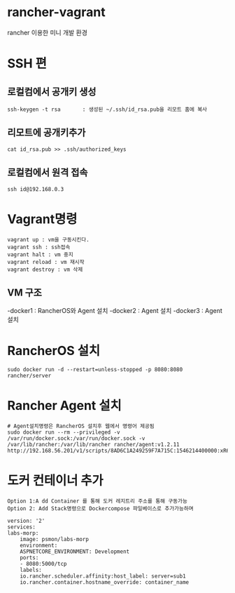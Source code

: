 # rancher-vagrant
rancher 이용한 미니 개발 환경

# SSH 편

## 로컬컴에서 공개키 생성

    ssh-keygen -t rsa       : 생성된 ~/.ssh/id_rsa.pub을 리모트 홈에 복사 
## 리모트에 공개키추가

    cat id_rsa.pub >> .ssh/authorized_keys
## 로컬컴에서 원격 접속

    ssh id@192.168.0.3

# Vagrant명령

    vagrant up : vm을 구동시킨다.
    vagrant ssh : ssh접속
    vagrant halt : vm 중지
    vagrant reload : vm 재시작
    vagrant destroy : vm 삭제

## VM 구조

-docker1 : RancherOS와 Agent 설치
-docker2 : Agent 설치
-docker3 : Agent 설치

# RancherOS 설치

    sudo docker run -d --restart=unless-stopped -p 8080:8080 rancher/server

# Rancher Agent 설치
    # Agent설치명령은 RancherOS 설치후 웹에서 명령어 제공됨
    sudo docker run --rm --privileged -v /var/run/docker.sock:/var/run/docker.sock -v /var/lib/rancher:/var/lib/rancher rancher/agent:v1.2.11 http://192.168.56.201/v1/scripts/8AD6C1A249259F7A715C:1546214400000:xR6wKh3ny8yQvIRxomDD6miSo

# 도커 컨테이너 추가

    Option 1:A dd Container 를 통해 도커 레지트리 주소를 통해 구동가능
    Option 2: Add Stack명령으로 Dockercompose 파일베이스로 추가가능하며
    
    version: '2'
    services:
    labs-morp:
        image: psmon/labs-morp
        environment:
        ASPNETCORE_ENVIRONMENT: Development
        ports:
        - 8080:5000/tcp
        labels:
        io.rancher.scheduler.affinity:host_label: server=sub1
        io.rancher.container.hostname_override: container_name

